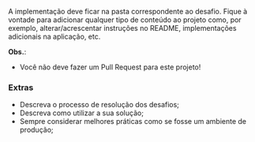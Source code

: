 
A implementação deve ficar na pasta correspondente ao desafio. Fique à vontade para adicionar qualquer tipo de conteúdo ao projeto como, por exemplo, alterar/acrescentar instruções no README, implementações adicionais na aplicação, etc.

**Obs.**:
- Você não deve fazer um Pull Request para este projeto!

### Extras
- Descreva o processo de resolução dos desafios;
- Descreva como utilizar a sua solução;
- Sempre considerar melhores práticas como se fosse um ambiente de produção;
